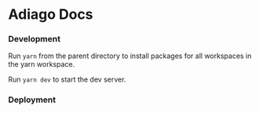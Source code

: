 # Adiago Docs

### Development

Run `yarn` from the parent directory to install packages for all workspaces in the yarn workspace.

Run `yarn dev` to start the dev server.

### Deployment
